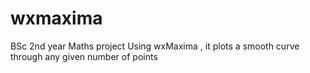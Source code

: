 # wxmaxima
BSc 2nd year Maths project
Using wxMaxima , it plots a smooth curve through any given number of points
